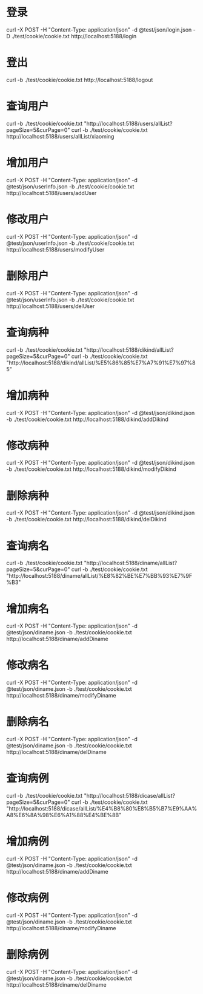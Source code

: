 # 登录
curl -X POST -H "Content-Type: application/json" -d @test/json/login.json -D ./test/cookie/cookie.txt http://localhost:5188/login

# 登出
curl -b ./test/cookie/cookie.txt http://localhost:5188/logout

# 查询用户
curl -b ./test/cookie/cookie.txt "http://localhost:5188/users/allList?pageSize=5&curPage=0"
curl -b ./test/cookie/cookie.txt http://localhost:5188/users/allList/xiaoming

# 增加用户
curl -X POST -H "Content-Type: application/json" -d @test/json/userInfo.json -b ./test/cookie/cookie.txt http://localhost:5188/users/addUser

# 修改用户
curl -X POST -H "Content-Type: application/json" -d @test/json/userInfo.json -b ./test/cookie/cookie.txt http://localhost:5188/users/modifyUser

# 删除用户
curl -X POST -H "Content-Type: application/json" -d @test/json/userInfo.json -b ./test/cookie/cookie.txt http://localhost:5188/users/delUser

# 查询病种
curl -b ./test/cookie/cookie.txt "http://localhost:5188/dikind/allList?pageSize=5&curPage=0"
curl -b ./test/cookie/cookie.txt "http://localhost:5188/dikind/allList/%E5%86%85%E7%A7%91%E7%97%85"

# 增加病种
curl -X POST -H "Content-Type: application/json" -d @test/json/dikind.json -b ./test/cookie/cookie.txt http://localhost:5188/dikind/addDikind

# 修改病种
curl -X POST -H "Content-Type: application/json" -d @test/json/dikind.json -b ./test/cookie/cookie.txt http://localhost:5188/dikind/modifyDikind

# 删除病种
curl -X POST -H "Content-Type: application/json" -d @test/json/dikind.json -b ./test/cookie/cookie.txt http://localhost:5188/dikind/delDikind

# 查询病名
curl -b ./test/cookie/cookie.txt "http://localhost:5188/diname/allList?pageSize=5&curPage=0"
curl -b ./test/cookie/cookie.txt "http://localhost:5188/diname/allList/%E8%82%BE%E7%BB%93%E7%9F%B3"

# 增加病名
curl -X POST -H "Content-Type: application/json" -d @test/json/diname.json -b ./test/cookie/cookie.txt http://localhost:5188/diname/addDiname

# 修改病名
curl -X POST -H "Content-Type: application/json" -d @test/json/diname.json -b ./test/cookie/cookie.txt http://localhost:5188/diname/modifyDiname

# 删除病名
curl -X POST -H "Content-Type: application/json" -d @test/json/diname.json -b ./test/cookie/cookie.txt http://localhost:5188/diname/delDiname

# 查询病例
curl -b ./test/cookie/cookie.txt "http://localhost:5188/dicase/allList?pageSize=5&curPage=0"
curl -b ./test/cookie/cookie.txt "http://localhost:5188/dicase/allList/%E4%B8%80%E8%B5%B7%E9%AA%A8%E6%8A%98%E6%A1%88%E4%BE%8B"

# 增加病例
curl -X POST -H "Content-Type: application/json" -d @test/json/diname.json -b ./test/cookie/cookie.txt http://localhost:5188/diname/addDiname

# 修改病例
curl -X POST -H "Content-Type: application/json" -d @test/json/diname.json -b ./test/cookie/cookie.txt http://localhost:5188/diname/modifyDiname

# 删除病例
curl -X POST -H "Content-Type: application/json" -d @test/json/diname.json -b ./test/cookie/cookie.txt http://localhost:5188/diname/delDiname